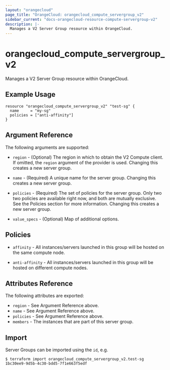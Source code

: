 ```yaml
---
layout: "orangecloud"
page_title: "OrangeCloud: orangecloud_compute_servergroup_v2"
sidebar_current: "docs-orangecloud-resource-compute-servergroup-v2"
description: |-
  Manages a V2 Server Group resource within OrangeCloud.
---
```


# orangecloud\_compute\_servergroup_v2

Manages a V2 Server Group resource within OrangeCloud.

## Example Usage

```hcl
resource "orangecloud_compute_servergroup_v2" "test-sg" {
  name     = "my-sg"
  policies = ["anti-affinity"]
}
```

## Argument Reference

The following arguments are supported:

* `region` - (Optional) The region in which to obtain the V2 Compute client.
    If omitted, the `region` argument of the provider is used. Changing
    this creates a new server group.

* `name` - (Required) A unique name for the server group. Changing this creates
    a new server group.

* `policies` - (Required) The set of policies for the server group. Only two
    two policies are available right now, and both are mutually exclusive. See
    the Policies section for more information. Changing this creates a new
    server group.

* `value_specs` - (Optional) Map of additional options.

## Policies

* `affinity` - All instances/servers launched in this group will be hosted on
    the same compute node.

* `anti-affinity` - All instances/servers launched in this group will be
    hosted on different compute nodes.

## Attributes Reference

The following attributes are exported:

* `region` - See Argument Reference above.
* `name` - See Argument Reference above.
* `policies` - See Argument Reference above.
* `members` - The instances that are part of this server group.

## Import

Server Groups can be imported using the `id`, e.g.

```
$ terraform import orangecloud_compute_servergroup_v2.test-sg 1bc30ee9-9d5b-4c30-bdd5-7f1e663f5edf
```
